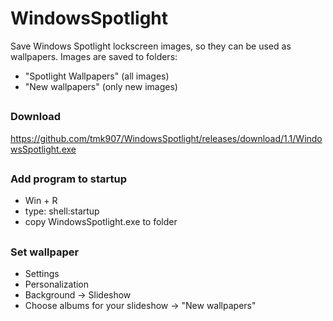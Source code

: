 # WindowsSpotlight

Save Windows Spotlight lockscreen images, so they can be used as wallpapers.
Images are saved to folders:
- "Spotlight Wallpapers" (all images)
- "New wallpapers" (only new images)

## 
### Download  
https://github.com/tmk907/WindowsSpotlight/releases/download/1.1/WindowsSpotlight.exe

##
### Add program to startup  
- Win + R
- type: shell:startup
- copy WindowsSpotlight.exe to folder

##
### Set wallpaper
- Settings
- Personalization
- Background -> Slideshow
- Choose albums for your slideshow -> "New wallpapers"
